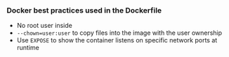 ### Docker best practices used in the Dockerfile
* No root user inside
* `--chown=user:user` to copy files into the image with the user ownership
* Use `EXPOSE` to show the container listens on specific network ports at runtime